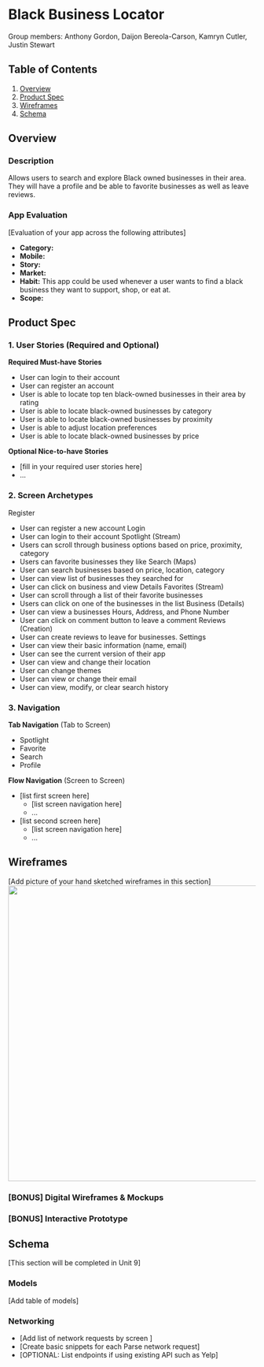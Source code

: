 # Black Business Locator
Group members: Anthony Gordon, Daijon Bereola-Carson, Kamryn Cutler, Justin Stewart

## Table of Contents
1. [Overview](#Overview)
1. [Product Spec](#Product-Spec)
1. [Wireframes](#Wireframes)
2. [Schema](#Schema)

## Overview
### Description
Allows users to search and explore Black owned businesses in their area. They will have a profile and be able to favorite businesses as well as leave reviews.

### App Evaluation
[Evaluation of your app across the following attributes]
- **Category:**
- **Mobile:**
- **Story:**
- **Market:**
- **Habit:** This app could be used whenever a user wants to find a black business they want to support, shop, or eat at.
- **Scope:** 

## Product Spec

### 1. User Stories (Required and Optional)

**Required Must-have Stories**

* User can login to their account
* User can register an account
* User is able to locate top ten black-owned businesses in their area by rating
* User is able to locate black-owned businesses by category
* User is able to locate black-owned businesses by proximity
* User is able to adjust location preferences
* User is able to locate black-owned businesses by price

**Optional Nice-to-have Stories**

* [fill in your required user stories here]
* ...

### 2. Screen Archetypes

Register
- User can register a new account
Login
- User can login to their account
Spotlight (Stream)
- Users can scroll through business options based on price, 
      proximity, category 
- Users can favorite businesses they like
Search (Maps)
- User can search businesses based on price, location, category
- User can view list of businesses they searched for
- User can click on business and view Details
Favorites (Stream)
- User can scroll through a list of their favorite businesses
- Users can click on one of the businesses in the list
Business (Details)
- User can view a businesses Hours, Address, and Phone Number
- User can click on comment button to leave a comment
Reviews (Creation)
- User can create reviews to leave for businesses.
Settings
- User can view their basic information (name, email)
- User can see the current version of their app
- User can view and change their location
- User can change themes
- User can view or change their email
- User can view, modify, or clear search history

### 3. Navigation

**Tab Navigation** (Tab to Screen)

* Spotlight
* Favorite
* Search
* Profile

**Flow Navigation** (Screen to Screen)

* [list first screen here]
   * [list screen navigation here]
   * ...
* [list second screen here]
   * [list screen navigation here]
   * ...

## Wireframes
[Add picture of your hand sketched wireframes in this section]
<img src="YOUR_WIREFRAME_IMAGE_URL" width=600>

### [BONUS] Digital Wireframes & Mockups

### [BONUS] Interactive Prototype

## Schema 
[This section will be completed in Unit 9]
### Models
[Add table of models]
### Networking
- [Add list of network requests by screen ]
- [Create basic snippets for each Parse network request]
- [OPTIONAL: List endpoints if using existing API such as Yelp]
